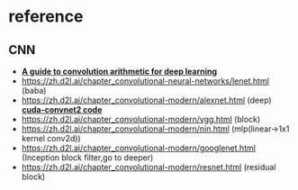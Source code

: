 # reference

## CNN
- [**A guide to convolution arithmetic for deep learning**](https://ar5iv.labs.arxiv.org/html/1603.07285)
- https://zh.d2l.ai/chapter_convolutional-neural-networks/lenet.html (baba)
- https://zh.d2l.ai/chapter_convolutional-modern/alexnet.html (deep) [**cuda-convnet2 code**](https://github.com/akrizhevsky/cuda-convnet2)
- https://zh.d2l.ai/chapter_convolutional-modern/vgg.html (block)
- https://zh.d2l.ai/chapter_convolutional-modern/nin.html (mlp(linear->1x1 kernel conv2d))
- https://zh.d2l.ai/chapter_convolutional-modern/googlenet.html (Inception block filter,go to deeper)
- https://zh.d2l.ai/chapter_convolutional-modern/resnet.html (residual block)